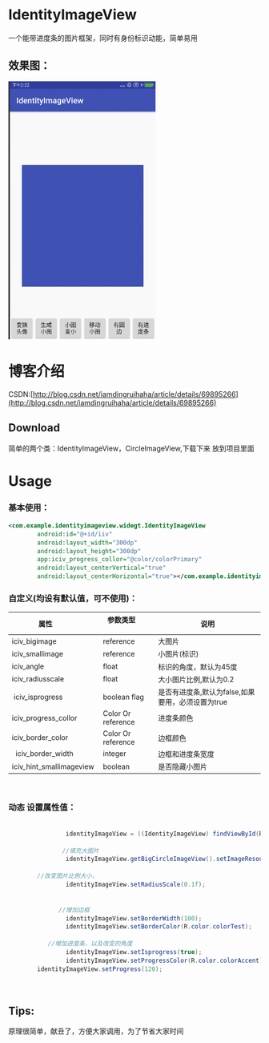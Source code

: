 
# IdentityImageView
一个能带进度条的图片框架，同时有身份标识动能，简单易用

## 效果图：
![效果图](https://github.com/385841539/IdentityImageView/blob/master/app/src/main/res/drawable/biaoshi.gif)


# 博客介绍

CSDN:[http://blog.csdn.net/iamdingruihaha/article/details/69895266](http://blog.csdn.net/iamdingruihaha/article/details/69895266)



## Download

  简单的两个类：IdentityImageView，CircleImageView,下载下来 放到项目里面
# Usage


### 基本使用：


```xml
<com.example.identityimageview.widegt.IdentityImageView
        android:id="@+id/iiv"
        android:layout_width="300dp"
        android:layout_height="300dp"
        app:iciv_progress_collor="@color/colorPrimary"
        android:layout_centerVertical="true"
        android:layout_centerHorizontal="true"></com.example.identityimageview.widegt.IdentityImageView>
```


### 自定义(均设有默认值，可不使用)：


| 属性           	 		|    参数类型           	| 说明  					|
| ------------------------- |------------------ | --------------------- |
| iciv_bigimage				| reference 			|大图片|
| iciv_smallimage		| reference       	    | 小图片(标识)|
| iciv_angle				| float      	| 标识的角度，默认为45度|
| iciv_radiusscale			| float  |大小图片比例,默认为0.2|
| iciv_isprogress|boolean flag | 是否有进度条,默认为false,如果要用，必须设置为true|
|iciv_progress_collor|Color Or reference|  进度条颜色|
|  iciv_border_color  |Color Or reference|  边框颜色  |
|  iciv_border_width  |integer | 边框和进度条宽度  |
|iciv_hint_smallimageview | boolean|  是否隐藏小图片|


 
### 动态 设置属性值：
```java
   
                identityImageView = ((IdentityImageView) findViewById(R.id.iiv));
               
               //填充大图片
                identityImageView.getBigCircleImageView().setImageResource(R.mipmap.guojia);
		
		//改变图片比例大小，
                identityImageView.setRadiusScale(0.1f);
		
		
	          //增加边框
                identityImageView.setBorderWidth(100);
                identityImageView.setBorderColor(R.color.colorTest);
		
		   //增加进度条，以及改变的角度
                identityImageView.setIsprogress(true);
                identityImageView.setProgressColor(R.color.colorAccent);
		identityImageView.setProgress(120);
		
                
```

## Tips:
 原理很简单，献丑了，方便大家调用，为了节省大家时间
 






